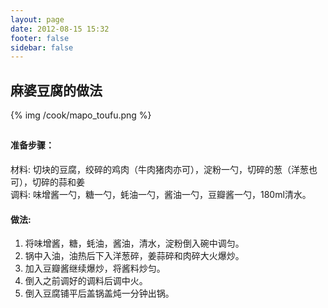 ```yaml
---
layout: page
date: 2012-08-15 15:32
footer: false
sidebar: false
---
```




## 麻婆豆腐的做法	
{% img /cook/mapo_toufu.png %} 

## 
#### 准备步骤：  
材料: 切块的豆腐，绞碎的鸡肉（牛肉猪肉亦可），淀粉一勺，切碎的葱（洋葱也可），切碎的蒜和姜    
调料: 味增酱一勺，糖一勺，蚝油一勺，酱油一勺，豆瓣酱一勺，180ml清水。

#### 做法: 
1. 将味增酱，糖，蚝油，酱油，清水，淀粉倒入碗中调匀。
2. 锅中入油，油热后下入洋葱碎，姜蒜碎和肉碎大火爆炒。  
3. 加入豆瓣酱继续爆炒，将酱料炒匀。   
4. 倒入之前调好的调料后调中火。
5. 倒入豆腐铺平后盖锅盖炖一分钟出锅。





